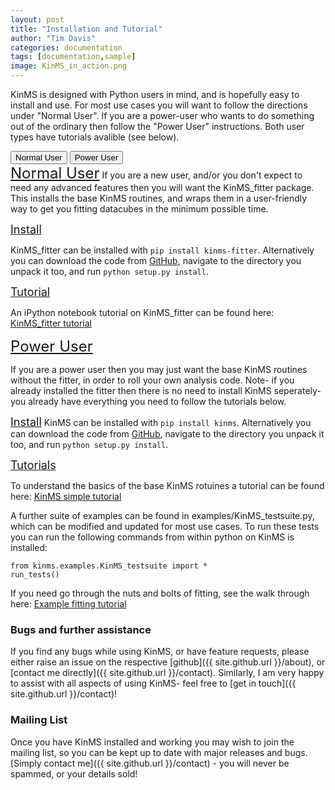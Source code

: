 ```yaml
---
layout: post
title: "Installation and Tutorial"
author: "Tim Davis"
categories: documentation
tags: [documentation,sample]
image: KinMS_in_action.png
---
```


KinMS is designed with Python users in mind, and is hopefully easy to install and use. For most use cases you will want to follow the directions under "Normal User". If you are a power-user who wants to do something out of the ordinary then follow the "Power User" instructions. Both user types have tutorials avalible (see below).

<!-- Tab links -->
<div class="tab">
  <button class="tablinks" onclick="openCity(event, 'London')" id="defaultOpen">Normal User</button>
  <button class="tablinks" onclick="openCity(event, 'Paris')">Power User</button>
</div>

<!-- Tab content -->
<div id="London" class="tabcontent" markdown="1">
<font size=5><u>Normal User</u></font>
If you are a new user, and/or you don't expect to need any advanced features then you will want the KinMS_fitter package. This installs the base KinMS routines, and wraps them in a user-friendly way to get you fitting datacubes in the minimum possible time.

<font size=4><u>Install</u></font>

KinMS_fitter can be installed with `pip install kinms-fitter`. Alternatively you can download the code from [GitHub](https://github.com/TimothyADavis/KinMS_fitter), navigate to the directory you unpack it too, and run `python setup.py install`.

<font size=4><u>Tutorial</u></font>

An iPython notebook tutorial on KinMS_fitter can be found here: [KinMS_fitter tutorial](https://github.com/TimothyADavis/KinMS_fitter/blob/main/kinms_fitter/docs/KinMS_fitter_tutorial.ipynb)

</div>

<div id="Paris" class="tabcontent"  markdown="1">
<font size=5><u>Power User</u></font>

If you are a power user then you may just want the base KinMS routines without the fitter, in order to roll your own analysis code. Note- if you already installed the fitter then there is no need to install KinMS seperately- you already have everything you need to follow the tutorials below.

<font size=4><u>Install</u></font>
KinMS can be installed with `pip install kinms`. Alternatively you can download the code from [GitHub](https://github.com/TimothyADavis/KinMSpy), navigate to the directory you unpack it too, and run `python setup.py install`.
    
<font size=4><u>Tutorials</u></font>

To understand the basics of the base KinMS rotuines a tutorial can be found here: [KinMS simple tutorial](https://github.com/TimothyADavis/KinMSpy/blob/master/kinms/docs/KinMS_example_notebook.ipynb)

A further suite of examples can be found in examples/KinMS_testsuite.py, which can be modified and updated for most use cases. To run these tests you can run the following commands from within python on KinMS is installed:

```
from kinms.examples.KinMS_testsuite import *
run_tests()
```

If you need go through the nuts and bolts of fitting, see the walk through here: [Example fitting tutorial](https://github.com/TimothyADavis/KinMSpy/blob/master/kinms/docs/KinMSpy_tutorial.ipynb)
</div>

<script>
document.getElementById("defaultOpen").click();
function openCity(evt, cityName) {
  var i, tabcontent, tablinks;
  tabcontent = document.getElementsByClassName("tabcontent");
  for (i = 0; i < tabcontent.length; i++) {
    tabcontent[i].style.display = "none";
  }
  tablinks = document.getElementsByClassName("tablinks");
  for (i = 0; i < tablinks.length; i++) {
    tablinks[i].className = tablinks[i].className.replace(" active", "");
  }
  document.getElementById(cityName).style.display = "block";
  evt.currentTarget.className += " active";
}
</script>


### Bugs and further assistance
If you find any bugs while using KinMS, or have feature requests, please either raise an issue on the respective [github]({{ site.github.url }}/about), or [contact me directly]({{ site.github.url }}/contact). Similarly, I am very happy to assist with all aspects of using KinMS- feel free to [get in touch]({{ site.github.url }}/contact)!

### Mailing List

Once you have KinMS installed and working you may wish to join the mailing list, so you can be kept up to date with major releases and bugs. [Simply contact me]({{ site.github.url }}/contact) - you will never be spammed, or your details sold!